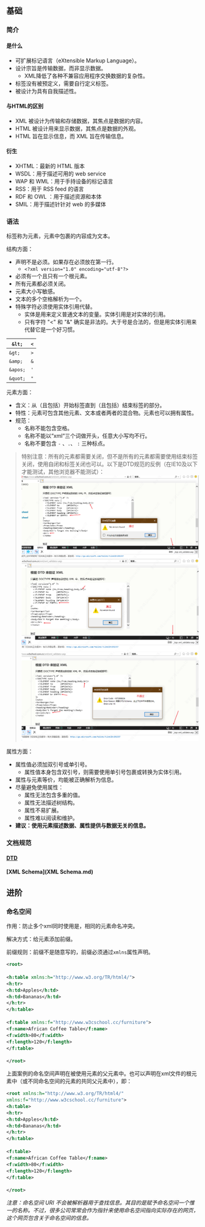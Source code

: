 ## 基础

### 简介

#### 是什么

- 可扩展标记语言（eXtensible Markup Language）。
- 设计宗旨是传输数据，而非显示数据。
	- XML降低了各种不兼容应用程序交换数据的复杂性。
- 标签没有被预定义，需要自行定义标签。
- 被设计为具有自我描述性。

#### 与HTML的区别

- XML 被设计为传输和存储数据，其焦点是数据的内容。
- HTML 被设计用来显示数据，其焦点是数据的外观。
- HTML 旨在显示信息，而 XML 旨在传输信息。

#### 衍生

-   XHTML：最新的 HTML 版本
-   WSDL：用于描述可用的 web service
-   WAP 和 WML：用于手持设备的标记语言
-   RSS：用于 RSS feed 的语言
-   RDF 和 OWL ：用于描述资源和本体
-   SMIL：用于描述针针对 web 的多媒体

### 语法

标签称为元素，元素中包裹的内容成为文本。

结构方面：

- 声明不是必须。如果存在必须放在第一行。
	- `<?xml version="1.0" encoding="utf-8"?>`
- 必须有一个且只有一个根元素。
- 所有元素都必须关闭。
- 元素大小写敏感。
- 文本的多个空格解析为一个。
- 特殊字符必须使用实体引用代替。
	- 实体是用来定义普通文本的变量。实体引用是对实体的引用。
	- 只有字符 "<" 和 "&" 确实是非法的。大于号是合法的，但是用实体引用来代替它是一个好习惯。

| `&lt;`   | `<` |
| -------- | --- |
| `&gt;`   | `>` |
| `&amp;`  | `&` |
| `&apos;` | `'` |
| `&quot;` | `"`    |

元素方面：

- 含义：从（且包括）开始标签直到（且包括）结束标签的部分。
- 特性：元素可包含其他元素、文本或者两者的混合物。元素也可以拥有属性。
- 规范：
	- 名称不能包含空格。
	- 名称不能以“xml“三个词做开头，任意大小写均不行。
	- 名称不要包含 `-` 、`.`、 `:` 三种标点。

> 特别注意：所有的元素都需要关闭，但不是所有的元素都需要使用结束标签关闭，使用自闭和标签关闭也可以。以下是DTD规范的反例（在IE10及以下才能测试，其他浏览器不能测试）：
> ![](attachments/2023-05-17-1.png)
> ![](attachments/2023-05-17-2.png)
> ![](attachments/2023-05-17-3.png)

属性方面：

- 属性值必须加双引号或单引号。
	- 属性值本身包含双引号，则需要使用单引号包裹或转换为实体引用。
- 属性与元素等价，均能被正确解析为信息。
- 尽量避免使用属性：
	- 属性无法包含多重的值。
	- 属性无法描述树结构。
	- 属性不易扩展。
	- 属性难以阅读和维护。
- **建议：使用元素描述数据、属性提供与数据无关的信息。**

### 文档规范

#### [DTD](DTD.md)

#### [XML Schema](XML Schema.md)

## 进阶

### 命名空间

作用：防止多个xml同时使用是，相同的元素命名冲突。

解决方式：给元素添加前缀。

前缀规则：前缀不是随意写的，前缀必须通过`xmlns`属性声明。

```xml
<root>  
  
<h:table xmlns:h="http://www.w3.org/TR/html4/">  
<h:tr>  
<h:td>Apples</h:td>  
<h:td>Bananas</h:td>  
</h:tr>  
</h:table>  
  
<f:table xmlns:f="http://www.w3cschool.cc/furniture">  
<f:name>African Coffee Table</f:name>  
<f:width>80</f:width>  
<f:length>120</f:length>  
</f:table>  
  
</root>
```

上面案例的命名空间声明在被使用元素的父元素中。也可以声明在xml文件的根元素中（或不同命名空间的元素的共同父元素中），即：

```xml
<root xmlns:h="http://www.w3.org/TR/html4/"  
xmlns:f="http://www.w3cschool.cc/furniture">  
<h:table>  
<h:tr>  
<h:td>Apples</h:td>  
<h:td>Bananas</h:td>  
</h:tr>  
</h:table>  
  
<f:table>  
<f:name>African Coffee Table</f:name>  
<f:width>80</f:width>  
<f:length>120</f:length>  
</f:table>  
  
</root>
```

*注意：命名空间 URI 不会被解析器用于查找信息。其目的是赋予命名空间一个惟一的名称。不过，很多公司常常会作为指针来使用命名空间指向实际存在的网页，这个网页包含关于命名空间的信息。*